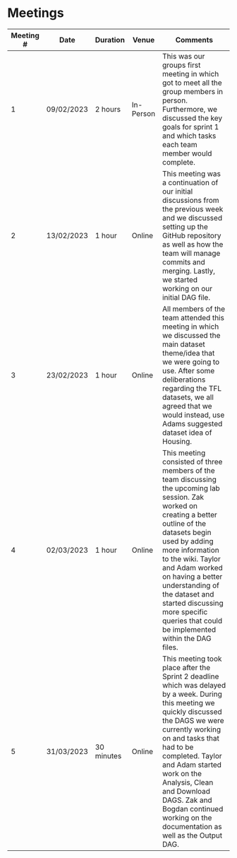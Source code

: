 # Meetings


| Meeting # | Date | Duration | Venue | Comments |
|-----------|------|----------|-------|----------|
| 1     | 09/02/2023 | 2 hours | In-Person | This was our groups first meeting in which got to meet all the group members in person. Furthermore, we discussed the key goals for sprint 1 and which tasks each team member would complete. |
| 2       | 13/02/2023 | 1 hour | Online | This meeting was a continuation of our initial discussions from the previous week and we discussed setting up the GitHub repository as well as how the team will manage commits and merging. Lastly, we started working on our initial DAG file. |
| 3 | 23/02/2023 | 1 hour  | Online | All members of the team attended this meeting in which we discussed the main dataset theme/idea that we were going to use. After some deliberations regarding the TFL datasets, we all agreed that we would instead, use Adams suggested dataset idea of Housing. |
| 4 | 02/03/2023 | 1 hour  | Online | This meeting consisted of three members of the team discussing the upcoming lab session. Zak worked on  creating a better outline of the datasets begin used by adding more information to the wiki. Taylor and Adam worked on having a better understanding  of the dataset and started discussing more specific queries that could be implemented within the DAG files.  |
| 5 | 31/03/2023 | 30 minutes  | Online | This meeting took place after the Sprint 2 deadline which was delayed by a week. During this meeting we quickly discussed the DAGS we were currently working on and tasks that had to be completed. Taylor and Adam started work on the Analysis, Clean and Download DAGS. Zak and Bogdan continued working on the documentation as well as the Output DAG. |
